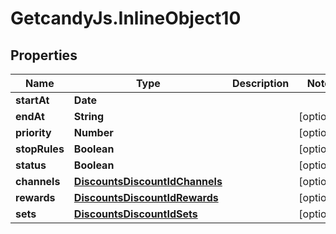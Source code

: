 # GetcandyJs.InlineObject10

## Properties

Name | Type | Description | Notes
------------ | ------------- | ------------- | -------------
**startAt** | **Date** |  | 
**endAt** | **String** |  | [optional] 
**priority** | **Number** |  | [optional] 
**stopRules** | **Boolean** |  | [optional] 
**status** | **Boolean** |  | [optional] 
**channels** | [**DiscountsDiscountIdChannels**](DiscountsDiscountIdChannels.md) |  | [optional] 
**rewards** | [**DiscountsDiscountIdRewards**](DiscountsDiscountIdRewards.md) |  | [optional] 
**sets** | [**DiscountsDiscountIdSets**](DiscountsDiscountIdSets.md) |  | [optional] 


